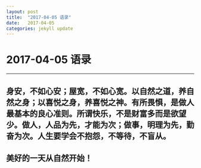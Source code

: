 ```yaml
---
layout: post
title:  "2017-04-05 语录"
date:   2017-04-05
categories: jekyll update
---
```

# 2017-04-05 语录

------
## 身安，不如心安；屋宽，不如心宽。以自然之道，养自然之身；以喜悦之身，养喜悦之神。有所畏惧，是做人最基本的良心准则。所谓快乐，不是财富多而是欲望少。做人，人品为先，才能为次；做事，明理为先，勤奋为次。人生要学会不抱怨，不等待，不盲从。

## 美好的一天从自然开始！ 

